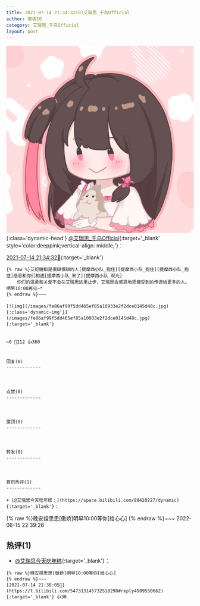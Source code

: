 ```yaml
---
title: 2021-07-14 21:34:32(0)艾瑞思_千鸟Official
author: 御坂IO
category: 艾瑞思_千鸟Official
layout: post
---
```


![img](/images/7e08840c56f251de28bdf766b647bd5fe9a5d50a.jpg){:class='dynamic-head'}
[@艾瑞思_千鸟Official](https://space.bilibili.com/1090010845/dynamic){:target='_blank' style='color:deeppink;vertical-align: middle;'}：

[2021-07-14 21:34:32🔗](https://t.bilibili.com/547313145732518298){:target='_blank'}

~~~
{% raw %}艾妃糖都是很甜很甜的人[提摩西小队_抱住][提摩西小队_抱住][提摩西小队_抱住]感恩和你们相遇[提摩西小队_来了][提摩西小队_观光]
    你们的温柔和关爱不会在艾瑞思这里止步，艾瑞思会感恩地把接受到的传递给更多的人。
明早10:00再见~*
{% endraw %}~~~

[![img](/images/fe86af99f5dd465ef85a10933e2f2dce0145d48c.jpg){:class='dynamic-img'}](/images/fe86af99f5dd465ef85a10933e2f2dce0145d48c.jpg){:target='_blank'}


↪️0 💬112 👍360


回复(0)
-------------



点赞(0)
-------------



置顶(0)
-------------



转发(0)
-------------



首页热评(1)
-------------

+ [@艾瑞思今天吃年糕：](https://space.bilibili.com/88420227/dynamic){:target='_blank'}：
~~~
{% raw %}晚安捏思思[傲娇]明早10:00等你[给心心]
{% endraw %}~~~
2022-06-15 22:39:26


热评(1)
-------------

+ [@艾瑞思今天吃年糕](https://space.bilibili.com/88420227/dynamic){:target='_blank'}：
~~~
{% raw %}晚安捏思思[傲娇]明早10:00等你[给心心]
{% endraw %}~~~
[2021-07-14 21:38:05🔗](https://t.bilibili.com/547313145732518298#reply4909550662){:target='_blank'} 👍30


